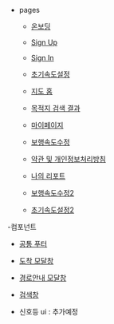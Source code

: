 
- pages
  - [온보딩](https://capstonedesign-hufs.github.io/fe2/views/onboarding.html)
 
  - [Sign Up](https://capstonedesign-hufs.github.io/fe2/views/signup.html)
  - [Sign In](https://capstonedesign-hufs.github.io/fe2/views/signin.html)
 
  - [초기속도설정](https://capstonedesign-hufs.github.io/fe2/views/initial-speed.html)


  - [지도 홈](https://capstonedesign-hufs.github.io/fe2/views/home.html)
  - [목적지 검색 결과](https://capstonedesign-hufs.github.fe2/views/dest-result.html)
 
  - [마이페이지](https://capstonedesign-hufs.github.io/fe2/views/mypage.html)
  - [보행속도수정](https://capstonedesign-hufs.github.io/fe2/views/edit-speed.html)
  - [약관 및 개인정보처리방침](https://capstonedesign-hufs.github.io/fe2/views/terms.html)
  - [나의 리포트](https://capstonedesign-hufs.github.io/fe2/views/myreport.html)
  - [보행속도수정2](https://capstonedesign-hufs.github.io/fe2/views/edit-speed2.html)
  - [초기속도설정2](https://capstonedesign-hufs.github.io/fe2/views/initial-speed2.html)


-컴포넌트

  - [공통 푸터](https://capstonedesign-hufs.github.io/fe2/components/layout/bottom-nav.html)

  - [도착 모달창](https://capstonedesign-hufs.github.io/fe2/components/common/arrival-modal.html)
  - [경로안내 모달창](https://capstonedesign-hufs.github.io/fe2/components/common/route-modal.html)
  - [검색창](https://capstonedesign-hufs.github.io/fe2/components/common/search-box.html)
  - 신호등 ui : 추가예정

